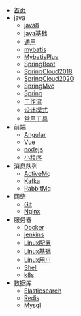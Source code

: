 ﻿* [首页](/)
* java
	* [java8](/java/java8.md)
	* [java基础](/java/javaBase.md)
	* [通用](/java/common.md)
	* [mybatis](/java/mybatis.md)
	* [MybatisPlus](/java/MybatisPlus.md)
	* [SpringBoot](/java/SpringBoot.md)
	* [SpringCloud2018](/java/SpringCloud2018.md)
	* [SpringCloud2020](/java/SpringCloud2020.md)
	* [SpringMvc](/java/SpringMvc.md)
	* [Spring](/java/Spring.md)
	* [工作流](/java/workflow.md)
	* [设计模式](/java/设计模式.md)
	* [常用工具](/java/util.md)
* 前端
	* [Angular](/frontend/angular)
	* [Vue](/frontend/vue)
	* [nodejs](/frontend/nodejs)
	* [小程序](/frontend/wechatSmall)
* 消息队列
	* [ActiveMq](/message/activeMq)
	* [Kafka](/message/kafka)
	* [RabbitMq](/message/RabbitMq)
* 网络
	* [Git](/network/git)
	* [Nginx](/network/nginx)
* 服务器
	* [Docker](/server/docker)
	* [jenkins](/server/jenkins.md)
	* [Linux配置](/server/linuxConfig)
	* [Linux基础](/server/linuxBase)
	* [Linux用户](/server/linuxUser)
	* [Shell](/server/shell)
	* [k8s](/server/k8s)
* 数据库
	* [Elasticsearch](/database/Elasticsearch.md)
	* [Redis](/database/Redis.md)
	* [Mysql](/database/Mysql.md)